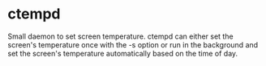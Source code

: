 # ctempd

Small daemon to set screen temperature.  ctempd can either set the screen's
temperature once with the -s option or run in the background and set the
screen's temperature automatically based on the time of day.
